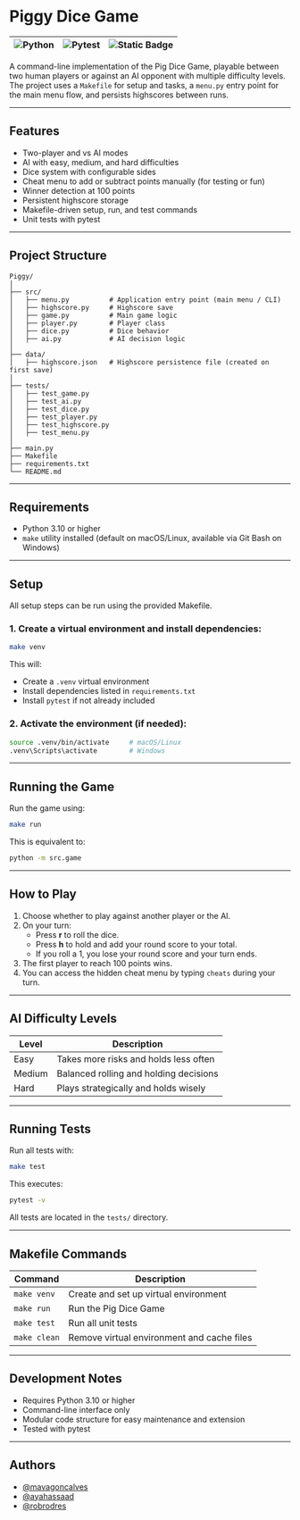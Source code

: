 # Piggy Dice Game

| ![Python](https://img.shields.io/badge/Python3.10-yellow?style=flat&logo=python) | ![Pytest](https://img.shields.io/badge/Pytest-green?style=flat&logo=pytest) | ![Static Badge](https://img.shields.io/badge/Makefile-pink?style=flat&logo=Make) |
|---|---|---|

A command-line implementation of the Pig Dice Game, playable between two human players or against an AI opponent with multiple difficulty levels.  
The project uses a `Makefile` for setup and tasks, a `menu.py` entry point for the main menu flow, and persists highscores between runs.

---

## Features

- Two-player and vs AI modes
- AI with easy, medium, and hard difficulties
- Dice system with configurable sides
- Cheat menu to add or subtract points manually (for testing or fun)
- Winner detection at 100 points
- Persistent highscore storage
- Makefile-driven setup, run, and test commands
- Unit tests with pytest

---

## Project Structure

```
Piggy/
│
├── src/
│   ├── menu.py          # Application entry point (main menu / CLI)
│   ├── highscore.py     # Highscore save
│   ├── game.py          # Main game logic
│   ├── player.py        # Player class
│   ├── dice.py          # Dice behavior
│   ├── ai.py            # AI decision logic
│
├── data/
│   ├── highscore.json   # Highscore persistence file (created on first save)
│
├── tests/
│   ├── test_game.py
│   ├── test_ai.py
│   ├── test_dice.py
│   ├── test_player.py
│   ├── test_highscore.py
│   ├── test_menu.py
│
├── main.py
├── Makefile
├── requirements.txt
└── README.md
```

---

## Requirements

- Python 3.10 or higher  
- `make` utility installed (default on macOS/Linux, available via Git Bash on Windows)

---

## Setup

All setup steps can be run using the provided Makefile.

### 1. Create a virtual environment and install dependencies:
```bash
make venv
```

This will:
- Create a `.venv` virtual environment
- Install dependencies listed in `requirements.txt`
- Install `pytest` if not already included

### 2. Activate the environment (if needed):
```bash
source .venv/bin/activate     # macOS/Linux
.venv\Scripts\activate        # Windows
```

---

## Running the Game

Run the game using:
```bash
make run
```

This is equivalent to:
```bash
python -m src.game
```

---

## How to Play

1. Choose whether to play against another player or the AI.  
2. On your turn:
   - Press **r** to roll the dice.  
   - Press **h** to hold and add your round score to your total.  
   - If you roll a 1, you lose your round score and your turn ends.  
3. The first player to reach 100 points wins.  
4. You can access the hidden cheat menu by typing `cheats` during your turn.

---

## AI Difficulty Levels

| Level | Description |
|--------|--------------|
| Easy | Takes more risks and holds less often |
| Medium | Balanced rolling and holding decisions |
| Hard | Plays strategically and holds wisely |

---

## Running Tests

Run all tests with:
```bash
make test
```

This executes:
```bash
pytest -v
```

All tests are located in the `tests/` directory.

---

## Makefile Commands

| Command | Description |
|----------|-------------|
| `make venv` | Create and set up virtual environment |
| `make run` | Run the Pig Dice Game |
| `make test` | Run all unit tests |
| `make clean` | Remove virtual environment and cache files |

---

## Development Notes

- Requires Python 3.10 or higher  
- Command-line interface only  
- Modular code structure for easy maintenance and extension  
- Tested with pytest  

---

## Authors

- [@mavagoncalves](https://www.github.com/mavagoncalves)
- [@ayahassaad](https://www.github.com/ayahassaad)
- [@robrodres](https://www.github.com/robrodres)

